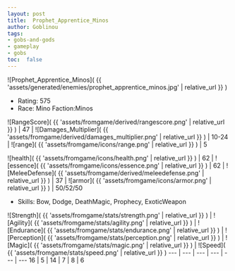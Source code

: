 ```yaml
---
layout: post
title:  Prophet_Apprentice_Minos
author: Goblinou
tags:
- gobs-and-gods
- gameplay
- gobs
toc:  false
---
```


![Prophet_Apprentice_Minos]( {{ 'assets/generated/enemies/prophet_apprentice_minos.jpg' | relative_url }} )
- Rating: 575
- Race: Mino  Faction:Minos

![RangeScore]( {{ 'assets/fromgame/derived/rangescore.png' | relative_url }} ) | 47 | ![Damages_Multiplier]( {{ 'assets/fromgame/derived/damages_multiplier.png' | relative_url }} ) | 10-24 | ![range]( {{ 'assets/fromgame/icons/range.png' | relative_url }} ) | 5


![health]( {{ 'assets/fromgame/icons/health.png' | relative_url }} ) | 62 | ![essence]( {{ 'assets/fromgame/icons/essence.png' | relative_url }} ) | 62 | ![MeleeDefense]( {{ 'assets/fromgame/derived/meleedefense.png' | relative_url }} ) | 37 | ![armor]( {{ 'assets/fromgame/icons/armor.png' | relative_url }} ) | 50/52/50

* Skills: Bow, Dodge, DeathMagic, Prophecy, ExoticWeapon

![Strength]( {{ 'assets/fromgame/stats/strength.png' | relative_url }} ) | ![Agility]( {{ 'assets/fromgame/stats/agility.png' | relative_url }} ) | ![Endurance]( {{ 'assets/fromgame/stats/endurance.png' | relative_url }} ) | ![Perception]( {{ 'assets/fromgame/stats/perception.png' | relative_url }} ) | ![Magic]( {{ 'assets/fromgame/stats/magic.png' | relative_url }} ) | ![Speed]( {{ 'assets/fromgame/stats/speed.png' | relative_url }} )
--- | --- | --- | --- | --- | ---
16 | 5 | 14 | 7 | 8 | 6
